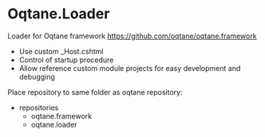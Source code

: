 # Oqtane.Loader
Loader for Oqtane framework
https://github.com/oqtane/oqtane.framework

+ Use custom _Host.cshtml
+ Control of startup procedure 
+ Allow reference custom module projects for easy development and debugging

Place repository to same folder as oqtane repository:
* repositories
  - oqtane.framework
  - oqtane.loader 
